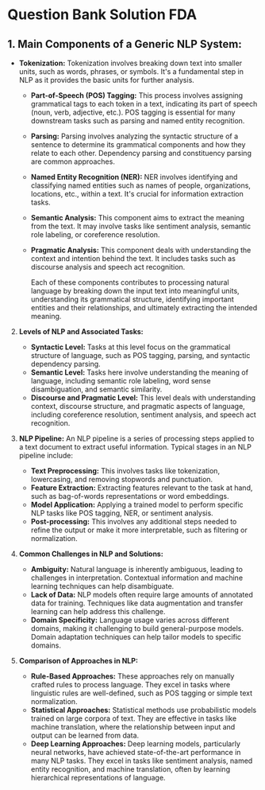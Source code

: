 # Question Bank Solution FDA

## 1.  **Main Components of a Generic NLP System:**

- **Tokenization:** Tokenization involves breaking down text into smaller units, such as words, phrases, or symbols. It's a fundamental step in NLP as it provides the basic units for further analysis.
  - **Part-of-Speech (POS) Tagging:** This process involves assigning grammatical tags to each token in a text, indicating its part of speech (noun, verb, adjective, etc.). POS tagging is essential for many downstream tasks such as parsing and named entity recognition.
  - **Parsing:** Parsing involves analyzing the syntactic structure of a sentence to determine its grammatical components and how they relate to each other. Dependency parsing and constituency parsing are common approaches.
  - **Named Entity Recognition (NER):** NER involves identifying and classifying named entities such as names of people, organizations, locations, etc., within a text. It's crucial for information extraction tasks.
  - **Semantic Analysis:** This component aims to extract the meaning from the text. It may involve tasks like sentiment analysis, semantic role labeling, or coreference resolution.
  - **Pragmatic Analysis:** This component deals with understanding the context and intention behind the text. It includes tasks such as discourse analysis and speech act recognition.

    Each of these components contributes to processing natural language by breaking down the input text into meaningful units, understanding its grammatical structure, identifying important entities and their relationships, and ultimately extracting the intended meaning.

2. **Levels of NLP and Associated Tasks:**

    - **Syntactic Level:** Tasks at this level focus on the grammatical structure of language, such as POS tagging, parsing, and syntactic dependency parsing.
    - **Semantic Level:** Tasks here involve understanding the meaning of language, including semantic role labeling, word sense disambiguation, and semantic similarity.
    - **Discourse and Pragmatic Level:** This level deals with understanding context, discourse structure, and pragmatic aspects of language, including coreference resolution, sentiment analysis, and speech act recognition.
3. **NLP Pipeline:** An NLP pipeline is a series of processing steps applied to a text document to extract useful information. Typical stages in an NLP pipeline include:

    - **Text Preprocessing:** This involves tasks like tokenization, lowercasing, and removing stopwords and punctuation.
    - **Feature Extraction:** Extracting features relevant to the task at hand, such as bag-of-words representations or word embeddings.
    - **Model Application:** Applying a trained model to perform specific NLP tasks like POS tagging, NER, or sentiment analysis.
    - **Post-processing:** This involves any additional steps needed to refine the output or make it more interpretable, such as filtering or normalization.
4. **Common Challenges in NLP and Solutions:**

    - **Ambiguity:** Natural language is inherently ambiguous, leading to challenges in interpretation. Contextual information and machine learning techniques can help disambiguate.
    - **Lack of Data:** NLP models often require large amounts of annotated data for training. Techniques like data augmentation and transfer learning can help address this challenge.
    - **Domain Specificity:** Language usage varies across different domains, making it challenging to build general-purpose models. Domain adaptation techniques can help tailor models to specific domains.
5. **Comparison of Approaches in NLP:**

    - **Rule-Based Approaches:** These approaches rely on manually crafted rules to process language. They excel in tasks where linguistic rules are well-defined, such as POS tagging or simple text normalization.
    - **Statistical Approaches:** Statistical methods use probabilistic models trained on large corpora of text. They are effective in tasks like machine translation, where the relationship between input and output can be learned from data.
    - **Deep Learning Approaches:** Deep learning models, particularly neural networks, have achieved state-of-the-art performance in many NLP tasks. They excel in tasks like sentiment analysis, named entity recognition, and machine translation, often by learning hierarchical representations of language.
